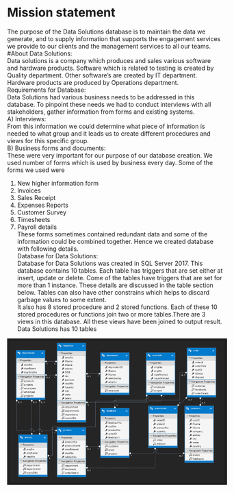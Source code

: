 # Mission statement
The purpose of the Data Solutions database is to maintain the data we generate, and to supply
information that supports the engagement services we provide to our clients and the management 
services to all our teams.<br />
#About Data Solutions:<br />
Data solutions is a company which produces and sales various software and hardware products.
Software which is related to testing is created by Quality department. Other software’s are
created by IT department. Hardware products are produced by Operations department.<br />
Requirements for Database:<br />
Data Solutions had various business needs to be addressed in this database. To pinpoint these
needs we had to conduct interviews with all stakeholders, gather information from forms and
existing systems.<br />
A) Interviews:<br />
From this information we could determine what piece of information is needed to what
group and it leads us to create different procedures and views for this specific group.<br />
B) Business forms and documents:<br />
These were very important for our purpose of our database creation. We used number of
forms which is used by business every day. Some of the forms we used were<br />
1) New higher information form<br />
2) Invoices<br />
3) Sales Receipt<br />
4) Expenses Reports<br />
5) Customer Survey<br />
6) Timesheets<br />
7) Payroll details<br />
These forms sometimes contained redundant data and some of the information could be
combined together. Hence we created database with following details.<br />
Database for Data Solutions:<br />
Database for Data Solutions was created in SQL Server 2017. This database contains 10 tables.
Each table has triggers that are set either at insert, update or delete. Come of the tables have
triggers that are set for more than 1 instance. These details are discussed in the table section
below. Tables can also have other constrains which helps to discard garbage values to some
extent.<br />
It also has 8 stored procedure and 2 stored functions. Each of these 10 stored procedures or
functions join two or more tables.There are 3 views in this database. All these views have been joined to output result.
Data Solutions has 10 tables  <br />
<img src= "images/database_diagram.PNG" width = "600" border="5">
